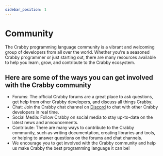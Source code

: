 ```yaml
---
sidebar_position: 1
---
```


# Community

The Crabby programming language community is a vibrant and welcoming group of developers from all over the world. Whether you're a seasoned Crabby programmer or just starting out, there are many resources available to help you learn, grow, and contribute to the Crabby ecosystem.

## Here are some of the ways you can get involved with the Crabby community

* Forums: The official Crabby forums are a great place to ask questions, get help from other Crabby developers, and discuss all things Crabby.
* Chat: Join the Crabby chat channel on <a href="https://discord.gg/r7zMpfGm">Discord</a> to chat with other Crabby developers in real time.
* Social Media: Follow Crabby on social media to stay up-to-date on the latest news and announcements.
* Contribute: There are many ways to contribute to the Crabby community, such as writing documentation, creating libraries and tools, or helping to answer questions on the forums and chat channels.
* We encourage you to get involved with the Crabby community and help us make Crabby the best programming language it can be!
